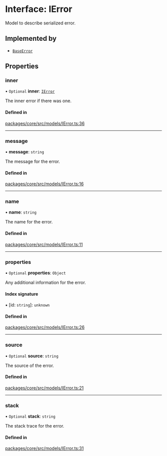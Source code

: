 # Interface: IError

Model to describe serialized error.

## Implemented by

- [`BaseError`](../classes/BaseError.md)

## Properties

### inner

• `Optional` **inner**: [`IError`](IError.md)

The inner error if there was one.

#### Defined in

[packages/core/src/models/IError.ts:36](https://github.com/gtscio/framework/blob/ed1186b/packages/core/src/models/IError.ts#L36)

___

### message

• **message**: `string`

The message for the error.

#### Defined in

[packages/core/src/models/IError.ts:16](https://github.com/gtscio/framework/blob/ed1186b/packages/core/src/models/IError.ts#L16)

___

### name

• **name**: `string`

The name for the error.

#### Defined in

[packages/core/src/models/IError.ts:11](https://github.com/gtscio/framework/blob/ed1186b/packages/core/src/models/IError.ts#L11)

___

### properties

• `Optional` **properties**: `Object`

Any additional information for the error.

#### Index signature

▪ [id: `string`]: `unknown`

#### Defined in

[packages/core/src/models/IError.ts:26](https://github.com/gtscio/framework/blob/ed1186b/packages/core/src/models/IError.ts#L26)

___

### source

• `Optional` **source**: `string`

The source of the error.

#### Defined in

[packages/core/src/models/IError.ts:21](https://github.com/gtscio/framework/blob/ed1186b/packages/core/src/models/IError.ts#L21)

___

### stack

• `Optional` **stack**: `string`

The stack trace for the error.

#### Defined in

[packages/core/src/models/IError.ts:31](https://github.com/gtscio/framework/blob/ed1186b/packages/core/src/models/IError.ts#L31)
